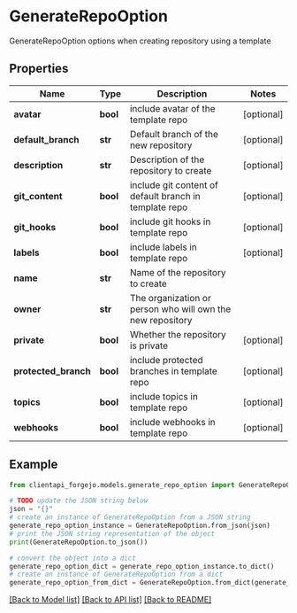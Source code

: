 # GenerateRepoOption

GenerateRepoOption options when creating repository using a template

## Properties

Name | Type | Description | Notes
------------ | ------------- | ------------- | -------------
**avatar** | **bool** | include avatar of the template repo | [optional] 
**default_branch** | **str** | Default branch of the new repository | [optional] 
**description** | **str** | Description of the repository to create | [optional] 
**git_content** | **bool** | include git content of default branch in template repo | [optional] 
**git_hooks** | **bool** | include git hooks in template repo | [optional] 
**labels** | **bool** | include labels in template repo | [optional] 
**name** | **str** | Name of the repository to create | 
**owner** | **str** | The organization or person who will own the new repository | 
**private** | **bool** | Whether the repository is private | [optional] 
**protected_branch** | **bool** | include protected branches in template repo | [optional] 
**topics** | **bool** | include topics in template repo | [optional] 
**webhooks** | **bool** | include webhooks in template repo | [optional] 

## Example

```python
from clientapi_forgejo.models.generate_repo_option import GenerateRepoOption

# TODO update the JSON string below
json = "{}"
# create an instance of GenerateRepoOption from a JSON string
generate_repo_option_instance = GenerateRepoOption.from_json(json)
# print the JSON string representation of the object
print(GenerateRepoOption.to_json())

# convert the object into a dict
generate_repo_option_dict = generate_repo_option_instance.to_dict()
# create an instance of GenerateRepoOption from a dict
generate_repo_option_from_dict = GenerateRepoOption.from_dict(generate_repo_option_dict)
```
[[Back to Model list]](../README.md#documentation-for-models) [[Back to API list]](../README.md#documentation-for-api-endpoints) [[Back to README]](../README.md)



